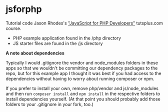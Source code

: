 jsforphp
========

Tutorial code Jason Rhodes's ["JavaScript for PHP Developers"](https://code.tutsplus.com/courses/javascript-for-php-developers) tutsplus.com course.

* PHP example application found in the /php directory
* JS starter files are found in the /js directory

**A note about dependencies**

Typically I would .gitignore the vendor and node_modules folders in these apps so that we wouldn't be committing our dependency packages to the repo, but for this example app I thought it was best if you had access to the dependencies without having to worry about running composer or npm.

If you prefer to install your own, remove php/vendor and js/node_modules and then run `composer install` and `npm install` in the respective folders to install dependencies yourself. (At that point you should probably add those folders to your .gitignore in your fork, too.)
